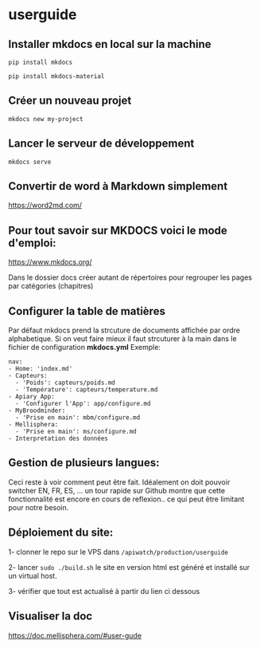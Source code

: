 # userguide

## Installer mkdocs en local sur la machine
```pip install mkdocs```

```pip install mkdocs-material```


## Créer un nouveau projet
```mkdocs new my-project```

## Lancer le serveur de développement
```mkdocs serve```

## Convertir de word à Markdown simplement
https://word2md.com/


## Pour tout savoir sur MKDOCS voici le mode d'emploi:
https://www.mkdocs.org/

Dans le dossier docs créer autant de répertoires pour regrouper les pages par catégories (chapitres)


## Configurer la table de matières
Par défaut mkdocs prend la strcuture de documents affichée par ordre alphabetique.
Si on veut faire mieux il faut strcuturer à la main dans le fichier de configuration **mkdocs.yml** 
Exemple:
```
nav:
- Home: 'index.md'
- Capteurs:
  - 'Poids': capteurs/poids.md
  - 'Température': capteurs/temperature.md
- Apiary App:
  - 'Configurer l'App': app/configure.md
- MyBroodminder:
  - 'Prise en main': mbm/configure.md
- Mellisphera:
  - 'Prise en main': ms/configure.md
- Interpretation des données

```

## Gestion de plusieurs langues:
Ceci reste à voir comment peut être fait. Idéalement on doit pouvoir switcher EN, FR, ES, ...
un tour rapide sur Github montre que cette fonctionnalité est encore en cours de reflexion.. ce qui peut être limitant pour notre besoin.


## Déploiement du site:
1- clonner le repo sur le VPS dans ```/apiwatch/production/userguide```

2- lancer ```sudo ./build.sh```
le site en version html est généré et installé sur un virtual host.

3- vérifier que tout est actualisé à partir du lien ci dessous

## Visualiser la doc
https://doc.mellisphera.com/#user-gude

